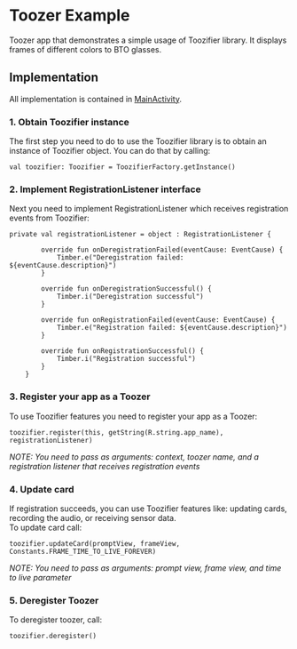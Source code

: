 # Toozer Example
Toozer app that demonstrates a simple usage of Toozifier library.
It displays frames of different colors to BTO glasses.

## Implementation
All implementation is contained in [MainActivity](./app/src/main/java/tech/tooz/bto/toozifier/example/MainActivity.kt).

### 1. Obtain Toozifier instance
The first step you need to do to use the Toozifier library is to obtain an instance of Toozifier object. You can do that by calling:
```
val toozifier: Toozifier = ToozifierFactory.getInstance()
```

### 2. Implement RegistrationListener interface
Next you need to implement RegistrationListener which receives registration events from Toozifier:
```
private val registrationListener = object : RegistrationListener {

        override fun onDeregistrationFailed(eventCause: EventCause) {
            Timber.e("Deregistration failed: ${eventCause.description}")
        }

        override fun onDeregistrationSuccessful() {
            Timber.i("Deregistration successful")
        }

        override fun onRegistrationFailed(eventCause: EventCause) {
            Timber.e("Registration failed: ${eventCause.description}")
        }

        override fun onRegistrationSuccessful() {
            Timber.i("Registration successful")
        }
    }
```

### 3. Register your app as a Toozer
To use Toozifier features you need to register your app as a Toozer:
```
toozifier.register(this, getString(R.string.app_name), registrationListener)
```
*NOTE: You need to pass as arguments: context, toozer name, and a registration listener that receives registration events*

### 4. Update card
If registration succeeds, you can use Toozifier features like: updating cards, recording the audio, or receiving sensor data.  
To update card call:
```
toozifier.updateCard(promptView, frameView, Constants.FRAME_TIME_TO_LIVE_FOREVER)
```
*NOTE: You need to pass as arguments: prompt view, frame view, and time to live parameter*

### 5. Deregister Toozer
To deregister toozer, call:
```
toozifier.deregister()
```

